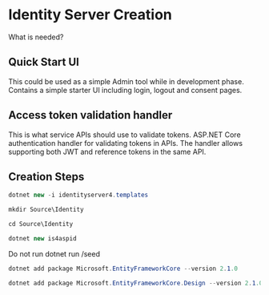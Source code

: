 # Identity Server Creation #

What is needed?

## Quick Start UI ##

This could be used as a simple Admin tool while in development phase.  Contains a simple starter UI including login, logout and consent pages.

## Access token validation handler ##

This is what service APIs should use to validate tokens.  ASP.NET Core authentication handler for validating tokens in APIs. The handler allows supporting both JWT and reference tokens in the same API.

## Creation Steps ##

``` csharp
dotnet new -i identityserver4.templates
```

``` csharp
mkdir Source\Identity
```

``` csharp
cd Source\Identity
```

``` csharp
dotnet new is4aspid
```

Do not run dotnet run /seed

``` csharp
dotnet add package Microsoft.EntityFrameworkCore --version 2.1.0
```

``` csharp
dotnet add package Microsoft.EntityFrameworkCore.Design --version 2.1.0
```
